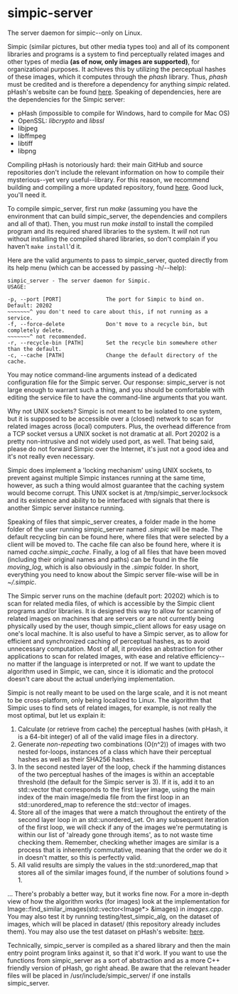 # simpic-server
The server daemon for simpic--only on Linux. 

Simpic (similar pictures, but other media types too) and all of its component libraries and programs is a system to find perceptually related images and other types of media **(as of now, only images are supported)**, for organizational purposes. It achieves this by utilizing the perceptual hashes of these images, which it computes through the *phash* library. Thus, *phash* must be credited and is therefore a dependency for anything *simpic* related. pHash's website can be found [here](https://www.phash.org/). Speaking of dependencies, here are the dependencies for the Simpic server:

 - pHash (impossible to compile for Windows, hard to compile for Mac OS)
 - OpenSSL: *libcrypto* and *libssl*
 - libjpeg
 - libffmpeg
 - libtiff
 - libpng

Compiling pHash is notoriously hard: their main GitHub and source repositories don't include the relevant information on how to compile their mysterious--yet very useful--library. For this reason, we recommend building and compiling a more updated repository, found [here](https://github.com/starkdg/phash). Good luck, you'll need it.

To compile simpic_server, first run *make* (assuming you have the environment that can build simpic_server, the dependencies and compilers and all of that). Then, you must run *make install* to install the compiled program and its required shared libraries to the system. It *will* not run without installing the compiled shared libraries, so don't complain if you haven't `make install`'d it. 

Here are the valid arguments to pass to simpic_server, quoted directly from its help menu (which can be accessed by passing -h/--help):

    simpic_server - The server daemon for Simpic.
    USAGE:
    
    -p, --port [PORT]              The port for Simpic to bind on. Default: 20202
    ~~~~~~~^ you don't need to care about this, if not running as a service.
    -f, --force-delete             Don't move to a recycle bin, but completely delete.
    ~~~~~~~^ not recommended.
    -r, --recycle-bin [PATH]       Set the recycle bin somewhere other than the default.
    -c, --cache [PATH]             Change the default directory of the cache.

You may notice command-line arguments instead of a dedicated configuration file for the Simpic server. Our response: simpic_server is not large enough to warrant such a thing, and you should be comfortable with editing the service file to have the command-line arguments that you want.

Why not UNIX sockets? Simpic is not meant to be isolated to one system, but it is supposed to be accessible over a (closed) network to scan for related images across (local) computers. Plus, the overhead difference from a TCP socket versus a UNIX socket is not dramatic at all. Port 20202 is a pretty non-intrusive and not widely used port, as well. That being said, please do not forward Simpic over the Internet, it's just not a good idea and it's not really even necessary. 

Simpic does implement a 'locking mechanism' using UNIX sockets, to prevent against multiple Simpic instances running at the same time, however, as such a thing would almost guarantee that the caching system would become corrupt. This UNIX socket is at /tmp/simpic_server.locksock and its existence and ability to be interfaced with signals that there is another Simpic server instance running. 

Speaking of files that simpic_server creates, a folder made in the home folder of the user running simpic_server named *.simpic* will be made. The default recycling bin can be found here, where files that were selected by a client will be moved to. The cache file can also be found here, where it is named *cache.simpic_cache*. Finally, a log of all files that have been moved (including their original names and paths) can be found in the file *moving_log*, which is also obviously in the *.simpic* folder. In short, everything you need to know about the Simpic server file-wise will be in *~/.simpic*. 

The Simpic server runs on the machine (default port: 20202) which is to scan for related media files, of which is accessible by the Simpic client programs and/or libraries. It is designed this way to allow for scanning of related images on machines that are servers or are not currently being physically used by the user, though simpic_client allows for easy usage on one's local machine. It is also useful to have a Simpic server, as to allow for efficient and synchronized caching of perceptual hashes, as to avoid unnecessary computation. Most of all, it provides an abstraction for other applications to scan for related images, with ease and relative efficiency--no matter if the language is interpreted or not. If we want to update the algorithm used in Simpic, we can, since it is idiomatic and the protocol doesn't care about the actual underlying implementation.

Simpic is not really meant to be used on the large scale, and it is not meant to be cross-platform, only being localized to Linux. The algorithm that Simpic uses to find sets of related images, for example, is not really the most optimal, but let us explain it:

 1. Calculate (or retrieve from cache) the perceptual hashes (with pHash, it is a 64-bit integer) of all of the valid image files in a directory.
 2. Generate *non-repeating* two combinations (O(n^2)) of images with two nested for-loops, instances of a class which have their perceptual hashes as well as their SHA256 hashes.
 3. In the second nested layer of the loop, check if the hamming distances of the two perceptual hashes of the images is within an acceptable threshold (the default for the Simpic server is 3). If it is, add it to an std::vector that corresponds to the first layer image, using the main index of the main image/media file from the first loop in an std::unordered_map to reference the std::vector of images.
 4. Store all of the images that were a match throughout the entirety of the second layer loop in an std::unordered_set. On any subsequent iteration of the first loop, we will check if any of the images we're permutating is within our list of 'already gone through items', as to not waste time checking them. Remember, checking whether images are similar is a process that is inherently commutative, meaning that the order we do it in doesn't matter, so this is perfectly valid.
 5. All valid results are simply the values in the std::unordered_map that stores all of the similar images found, if the number of solutions found > 1.

... There's probably a better way, but it works fine now. For a more in-depth view of how the algorithm works (for images) look at the implementation for Image::find_similar_images(std::vector<Image*> &images) in *images.cpp*. You may also test it by running testing/test_simpic_alg, on the dataset of images, which will be placed in dataset/ (this repository already includes them). You may also use the test dataset on pHash's website: [here](https://www.phash.org/download/). 

Technically, simpic_server is compiled as a shared library and then the main entry point program links against it, so that it'd work. If you want to use the functions from simpic_server as a sort of abstraction and as a more C++ friendly version of pHash, go right ahead. Be aware that the relevant header files will be placed in /usr/include/simpic_server/ if one installs simpic_server. 
